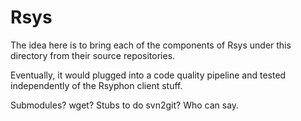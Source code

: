 # Rsys

The idea here is to bring each of the components of Rsys under this directory from their source repositories.

Eventually, it would plugged into a code quality pipeline and tested independently of the Rsyphon client stuff.

Submodules? wget? Stubs to do svn2git? Who can say.
